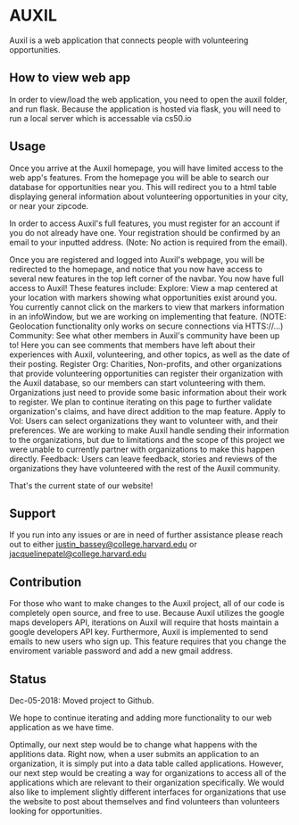 # AUXIL

Auxil is a web application that connects people with volunteering opportunities.

## How to view web app
In order to view/load the web application, you need to open the auxil folder, and run flask. Because the application is hosted via
flask, you will need to run a local server which is accessable via cs50.io

## Usage
Once you arrive at the Auxil homepage, you will have limited access to the web app's features. From the homepage you will be able to
search our database for opportunities near you. This will redirect you to a html table displaying general information about volunteering
opportunities in your city, or near your zipcode.

In order to access Auxil's full features, you must register for an account if you do not already have one. Your registration should
be confirmed by an email to your inputted address. (Note: No action is required from the email).

Once you are registered and logged into Auxil's webpage, you will be redirected to the homepage, and notice that you now have access to
several new features in the top left corner of the navbar. You now have full access to Auxil!
These features include:
    Explore: View a map centered at your location with markers showing what opportunities exist around you. You currently cannot click
             on the markers to view that markers information in an infoWindow, but we are working on implementing that feature.
             (NOTE: Geolocation functionality only works on secure connections via HTTS://...)
    Community: See what other members in Auxil's community have been up to! Here you can see comments that members have left about their
               experiences with Auxil, volunteering, and other topics, as well as the date of their posting.
    Register Org: Charities, Non-profits, and other organizations that provide volunteering opportunities can register their organization with
                  the Auxil database, so our members can start volunteering with them. Organizations just need to provide some basic information
                  about their work to register. We plan to continue iterating on this page to further validate organization's claims,
                  and have direct addition to the map feature.
    Apply to Vol: Users can select organizations they want to volunteer with, and their preferences. We are working to make Auxil
                  handle sending their information to the organizations, but due to limitations and the scope of this project we were
                  unable to currently partner with organizations to make this happen directly.
    Feedback: Users can leave feedback, stories and reviews of the organizations they have volunteered with the rest of the Auxil community.

That's the current state of our website!

## Support
If you run into any issues or are in need of further assistance please reach out to either justin_bassey@college.harvard.edu or
jacquelinepatel@college.harvard.edu

## Contribution
For those who want to make changes to the Auxil project, all of our code is completely open source, and free to use. Because Auxil
utilizes the google maps developers API, iterations on Auxil will require that hosts maintain a google developers API key. Furthermore,
Auxil is implemented to send emails to new users who sign up. This feature requires that you change the enviroment variable password
and add a new gmail address.

## Status
Dec-05-2018: Moved project to Github.

We hope to continue iterating and adding more functionality to our web application as we have time.

Optimally, our next step would be to change what happens with the applitions data. Right now, when a user submits an application to
an organization, it is simply put into a data table called applications. However, our next step would be creating a way for organizations
to access all of the applications which are relevant to their organization specifically. We would also like to implement slightly different
interfaces for organizations that use the website to post about themselves and find volunteers than volunteers looking for opportunities.
